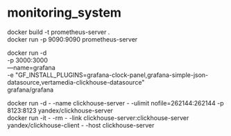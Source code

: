 # monitoring_system  

docker build -t prometheus-server .  
docker run -p 9090:9090 prometheus-server    
  
docker run -d \
-p 3000:3000 \
—name=grafana \
-e "GF_INSTALL_PLUGINS=grafana-clock-panel,grafana-simple-json-datasource,vertamedia-clickhouse-datasource" \
grafana/grafana  

docker run -d - -name clickhouse-server - -ulimit nofile=262144:262144 -p 8123:8123 yandex/clickhouse-server  
docker run -it - -rm - -link clickhouse-server:clickhouse-server yandex/clickhouse-client - -host clickhouse-server

